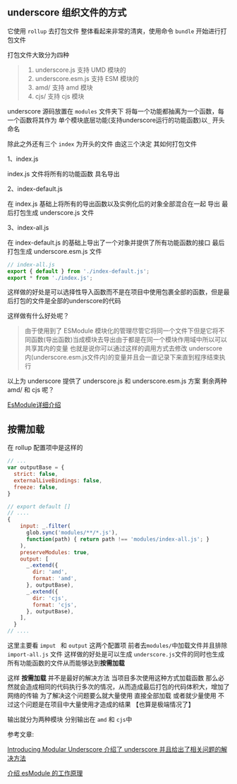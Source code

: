 ## underscore 组织文件的方式

它使用 `rollup` 去打包文件 整体看起来非常的清爽，使用命令 `bundle` 开始进行打包文件

打包文件大致分为四种

>1. underscore.js 支持 UMD 模块的
>2. underscore.esm.js 支持 ESM 模块的
>3. amd/ 支持 amd 模块
>4. cjs/ 支持 cjs 模块

underscore 源码放置在 `modules` 文件夹下 将每一个功能都抽离为一个函数，每一个函数将其作为 单个模块底层功能(支持underscore运行的功能函数)以`_` 开头命名

除此之外还有三个 `index` 为开头的文件 由这三个决定 其如何打包文件

1、index.js

index.js 文件将所有的功能函数 具名导出 

2、index-default.js

在 index.js 基础上将所有的导出函数以及实例化后的对象全部混合在一起 导出 最后打包生成 underscore.js 文件

3、index-all.js 

在 index-default.js 的基础上导出了一个对象并提供了所有功能函数的接口 最后打包生成 underscore.esm.js 文件

~~~js
// index-all.js
export { default } from './index-default.js';
export * from './index.js';
~~~

这样做的好处是可以选择性导入函数而不是在项目中使用包裹全部的函数，但是最后打包的文件是全部的underscore的代码

这样做有什么好处呢？

> 由于使用到了 ESModule 模块化的管理尽管它将同一个文件下但是它将不同函数(导出函数)当成模块去导出由于都是在同一个模块作用域中所以可以共享其内的变量 也就是说你可以通过这样的调用方式去修改 underscore 内(underscore.esm.js文件内)的变量并且会一直记录下来直到程序结束执行

以上为 underscore 提供了 underscore.js 和 underscore.esm.js 方案 剩余两种 amd/ 和 cjs 呢？

[EsModule详细介绍](https://juejin.cn/post/6844903591979778061)

## 按需加载

在 rollup 配置项中是这样的

~~~js
// ...
var outputBase = {
  strict: false,
  externalLiveBindings: false,
  freeze: false,
} 

// export default []
// ....
{
    input: _.filter(
      glob.sync('modules/**/*.js'),
      function(path) { return path !== 'modules/index-all.js'; }
    ),
    preserveModules: true,
    output: [
      _.extend({
        dir: 'amd',
        format: 'amd',
      }, outputBase),
      _.extend({
        dir: 'cjs',
        format: 'cjs',
      }, outputBase),
    ],
  }
// ....
~~~

这里主要看 `imput ` 和 `output` 这两个配置项 前者去`modules/`中加载文件并且排除 `import-all.js` 文件 这样做的好处是可以生成 `underscore.js`文件的同时也生成 所有功能函数的文件从而能够达到**按需加载** 

这样 **按需加载** 并不是最好的解决方法 当项目多次使用这种方式加载函数 那么必然就会造成相同的代码执行多次的情况，从而造成最后打包的代码体积大，增加了网络的传输 为了解决这个问题要么就大量使用 直接全部加载 或者就少量使用 不过这个问题是在项目中大量使用才造成的结果 【也算是极端情况了】

输出就分为两种模块 分别输出在 `amd` 和 `cjs`中 

参考文章: 

[Introducing Modular Underscore 介绍了 underscore 并且给出了相关问题的解决方法](https://juliangonggrijp.com/article/introducing-modular-underscore.html)

[介绍 esModule 的工作原理](https://juejin.cn/post/6844903591979778061#heading-8)

[]()

